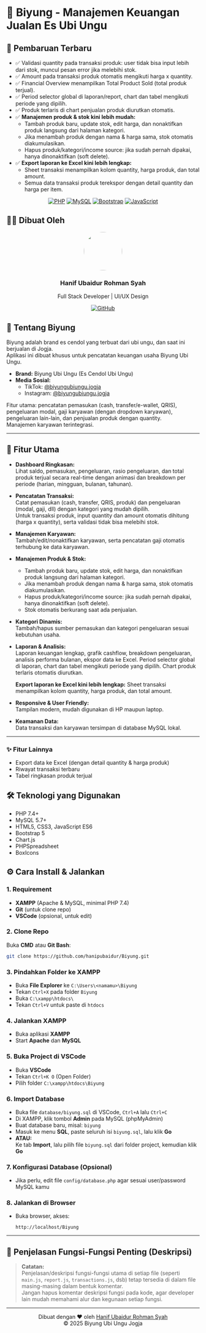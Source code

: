 # 🥤 Biyung - Manajemen Keuangan Jualan Es Ubi Ungu

## 📝 Pembaruan Terbaru
- ✅ Validasi quantity pada transaksi produk: user tidak bisa input lebih dari stok, muncul pesan error jika melebihi stok.
- ✅ Amount pada transaksi produk otomatis mengikuti harga x quantity.
- ✅ Financial Overview menampilkan Total Product Sold (total produk terjual).
- ✅ Period selector global di laporan/report, chart dan tabel mengikuti periode yang dipilih.
- ✅ Produk terlaris di chart penjualan produk diurutkan otomatis.
- ✅ **Manajemen produk & stok kini lebih mudah:**  
  - Tambah produk baru, update stok, edit harga, dan nonaktifkan produk langsung dari halaman kategori.
  - Jika menambah produk dengan nama & harga sama, stok otomatis diakumulasikan.
  - Hapus produk/kategori/income source: jika sudah pernah dipakai, hanya dinonaktifkan (soft delete).
- ✅ **Export laporan ke Excel kini lebih lengkap:**  
  - Sheet transaksi menampilkan kolom quantity, harga produk, dan total amount.
  - Semua data transaksi produk terekspor dengan detail quantity dan harga per item.

<div align="center">
  
[![PHP](https://img.shields.io/badge/PHP-7.4%2B-blue?style=for-the-badge&logo=php)](https://www.php.net)
[![MySQL](https://img.shields.io/badge/MySQL-5.7%2B-blue?style=for-the-badge&logo=mysql)](https://www.mysql.com)
[![Bootstrap](https://img.shields.io/badge/Bootstrap-5.1-blueviolet?style=for-the-badge&logo=bootstrap)](https://getbootstrap.com)
[![JavaScript](https://img.shields.io/badge/JavaScript-ES6-yellow?style=for-the-badge&logo=javascript)](https://developer.mozilla.org/en-US/docs/Web/JavaScript)

</div>

## 👨‍💻 Dibuat Oleh

<div align="center">
  <a href="https://github.com/hanipubaidur">
    <img src="https://avatars.githubusercontent.com/hanipubaidur" width="100px" style="border-radius:50%"/>
  </a>
  <h3>Hanif Ubaidur Rohman Syah</h3>
  <p>Full Stack Developer | UI/UX Design</p>
  
  [![GitHub](https://img.shields.io/badge/GitHub-hanipubaidur-181717?style=flat&logo=github)](https://github.com/hanipubaidur)
</div>

## 🌟 Tentang Biyung

Biyung adalah brand es cendol yang terbuat dari ubi ungu, dan saat ini berjualan di Jogja.  
Aplikasi ini dibuat khusus untuk pencatatan keuangan usaha Biyung Ubi Ungu.

- **Brand:** Biyung Ubi Ungu (Es Cendol Ubi Ungu)
- **Media Sosial:**  
  - TikTok: [@biyungubiungu.jogja](https://www.tiktok.com/@biyungubiungu.jogja)  
  - Instagram: [@biyungubiungu.jogja](https://www.instagram.com/biyungubiungu.jogja)

Fitur utama: pencatatan pemasukan (cash, transfer/e-wallet, QRIS), pengeluaran modal, gaji karyawan (dengan dropdown karyawan), pengeluaran lain-lain, dan penjualan produk dengan quantity.  
Manajemen karyawan terintegrasi.

---

## 🚀 Fitur Utama

- **Dashboard Ringkasan:**  
  Lihat saldo, pemasukan, pengeluaran, rasio pengeluaran, dan total produk terjual secara real-time dengan animasi dan breakdown per periode (harian, mingguan, bulanan, tahunan).

- **Pencatatan Transaksi:**  
  Catat pemasukan (cash, transfer, QRIS, produk) dan pengeluaran (modal, gaji, dll) dengan kategori yang mudah dipilih.  
  Untuk transaksi produk, input quantity dan amount otomatis dihitung (harga x quantity), serta validasi tidak bisa melebihi stok.

- **Manajemen Karyawan:**  
  Tambah/edit/nonaktifkan karyawan, serta pencatatan gaji otomatis terhubung ke data karyawan.

- **Manajemen Produk & Stok:**  
  - Tambah produk baru, update stok, edit harga, dan nonaktifkan produk langsung dari halaman kategori.
  - Jika menambah produk dengan nama & harga sama, stok otomatis diakumulasikan.
  - Hapus produk/kategori/income source: jika sudah pernah dipakai, hanya dinonaktifkan (soft delete).
  - Stok otomatis berkurang saat ada penjualan.

- **Kategori Dinamis:**  
  Tambah/hapus sumber pemasukan dan kategori pengeluaran sesuai kebutuhan usaha.

- **Laporan & Analisis:**  
  Laporan keuangan lengkap, grafik cashflow, breakdown pengeluaran, analisis performa bulanan, ekspor data ke Excel.
  Period selector global di laporan, chart dan tabel mengikuti periode yang dipilih.
  Chart produk terlaris otomatis diurutkan.

  **Export laporan ke Excel kini lebih lengkap:**
  Sheet transaksi menampilkan kolom quantity, harga produk, dan total amount.

- **Responsive & User Friendly:**  
  Tampilan modern, mudah digunakan di HP maupun laptop.

- **Keamanan Data:**  
  Data transaksi dan karyawan tersimpan di database MySQL lokal.

---

### ✨ Fitur Lainnya

- Export data ke Excel (dengan detail quantity & harga produk)
- Riwayat transaksi terbaru
- Tabel ringkasan produk terjual

## 🛠️ Teknologi yang Digunakan
- PHP 7.4+
- MySQL 5.7+ 
- HTML5, CSS3, JavaScript ES6
- Bootstrap 5
- Chart.js
- PHPSpreadsheet 
- BoxIcons

## ⚙️ Cara Install & Jalankan

### 1. **Requirement**
- **XAMPP** (Apache & MySQL, minimal PHP 7.4)
- **Git** (untuk clone repo)
- **VSCode** (opsional, untuk edit)

### 2. **Clone Repo**
Buka **CMD** atau **Git Bash**:
```bash
git clone https://github.com/hanipubaidur/Biyung.git
```

### 3. **Pindahkan Folder ke XAMPP**
- Buka **File Explorer** ke `C:\Users\<namamu>\Biyung`
- Tekan `Ctrl+X` pada folder `Biyung`
- Buka `C:\xampp\htdocs\`
- Tekan `Ctrl+V` untuk paste di `htdocs`

### 4. **Jalankan XAMPP**
- Buka aplikasi **XAMPP**
- Start **Apache** dan **MySQL**

### 5. **Buka Project di VSCode**
- Buka **VSCode**
- Tekan `Ctrl+K O` (Open Folder)
- Pilih folder `C:\xampp\htdocs\Biyung`

### 6. **Import Database**
- Buka file `database/biyung.sql` di VSCode, `Ctrl+A` lalu `Ctrl+C`
- Di XAMPP, klik tombol **Admin** pada MySQL (phpMyAdmin)
- Buat database baru, misal: `biyung`
- Masuk ke menu **SQL**, paste seluruh isi `biyung.sql`, lalu klik **Go**
- **ATAU:**  
  Ke tab **Import**, lalu pilih file `biyung.sql` dari folder project, kemudian klik **Go**

### 7. **Konfigurasi Database (Opsional)**
- Jika perlu, edit file `config/database.php` agar sesuai user/password MySQL kamu

### 8. **Jalankan di Browser**
- Buka browser, akses:  
  ```
  http://localhost/Biyung
  ```

---

## 🧩 Penjelasan Fungsi-Fungsi Penting (Deskripsi)

> **Catatan:**  
> Penjelasan/deskripsi fungsi-fungsi utama di setiap file (seperti `main.js`, `report.js`, `transactions.js`, dsb) tetap tersedia di dalam file masing-masing dalam bentuk komentar.  
> Jangan hapus komentar deskripsi fungsi pada kode, agar developer lain mudah memahami alur dan kegunaan setiap fungsi.

---

<div align="center">
  Dibuat dengan ❤️ oleh <a href="https://github.com/hanipubaidur">Hanif Ubaidur Rohman Syah</a>
  <br>
  © 2025 Biyung Ubi Ungu Jogja
</div>